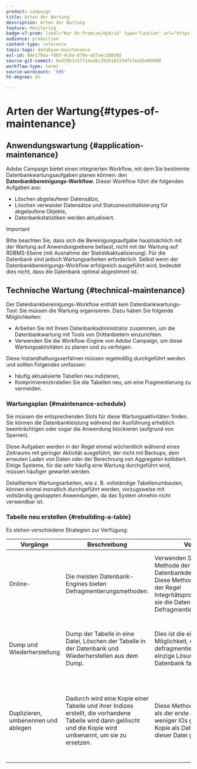```yaml
---
product: campaign
title: Arten der Wartung
description: Arten der Wartung
feature: Monitoring
badge-v7-prem: label="Nur On-Premise/Hybrid" type="Caution" url="https://experienceleague.adobe.com/docs/campaign-classic/using/installing-campaign-classic/architecture-and-hosting-models/hosting-models-lp/hosting-models.html?lang=de" tooltip="Gilt nur für Hybrid- und On-Premise-Bereitstellungen"
audience: production
content-type: reference
topic-tags: database-maintenance
exl-id: 08e179aa-fd83-4c0a-879e-ab7aec168d92
source-git-commit: 0ed70b3c57714ad6c3926181334f57ed3b409d98
workflow-type: tm+mt
source-wordcount: '505'
ht-degree: 4%

---
```


# Arten der Wartung{#types-of-maintenance}



## Anwendungswartung {#application-maintenance}

Adobe Campaign bietet einen integrierten Workflow, mit dem Sie bestimmte Datenbankwartungsaufgaben planen können: den **Datenbankbereinigungs-Workflow**. Dieser Workflow führt die folgenden Aufgaben aus:

* Löschen abgelaufener Datensätze,
* Löschen verwaister Datensätze und Statusneuinitialisierung für abgelaufene Objekte,
* Datenbankstatistiken werden aktualisiert.

>[!IMPORTANT]
>
>Bitte beachten Sie, dass sich die Bereinigungsaufgabe hauptsächlich mit der Wartung auf Anwendungsebene befasst, nicht mit der Wartung auf RDBMS-Ebene (mit Ausnahme der Statistikaktualisierung). Für die Datenbank sind jedoch Wartungsarbeiten erforderlich. Selbst wenn der Datenbankbereinigungs-Workflow erfolgreich ausgeführt wird, bedeutet dies nicht, dass die Datenbank optimal abgestimmt ist.

## Technische Wartung {#technical-maintenance}

Der Datenbankbereinigungs-Workflow enthält kein Datenbankwartungs-Tool: Sie müssen die Wartung organisieren. Dazu haben Sie folgende Möglichkeiten:

* Arbeiten Sie mit Ihrem Datenbankadministrator zusammen, um die Datenbankwartung mit Tools von Drittanbietern einzurichten.
* Verwenden Sie die Workflow-Engine von Adobe Campaign, um diese Wartungsaktivitäten zu planen und zu verfolgen.

Diese Instandhaltungsverfahren müssen regelmäßig durchgeführt werden und sollten Folgendes umfassen:

* häufig aktualisierte Tabellen neu indizieren,
* Komprimieren/erstellen Sie die Tabellen neu, um eine Fragmentierung zu vermeiden.

### Wartungsplan {#maintenance-schedule}

Sie müssen die entsprechenden Slots für diese Wartungsaktivitäten finden. Sie können die Datenbankleistung während der Ausführung erheblich beeinträchtigen oder sogar die Anwendung blockieren (aufgrund von Sperren).

Diese Aufgaben werden in der Regel einmal wöchentlich während eines Zeitraums mit geringer Aktivität ausgeführt, der nicht mit Backups, dem erneuten Laden von Daten oder der Berechnung von Aggregaten kollidiert. Einige Systeme, für die sehr häufig eine Wartung durchgeführt wird, müssen häufiger gewartet werden.

Detailliertere Wartungsarbeiten, wie z. B. vollständige Tabellenumbauten, können einmal monatlich durchgeführt werden, vorzugsweise mit vollständig gestoppten Anwendungen, da das System ohnehin nicht verwendbar ist.

### Tabelle neu erstellen {#rebuilding-a-table}

Es stehen verschiedene Strategien zur Verfügung:

<table> 
 <thead> 
  <tr> 
   <th> Vorgänge </th> 
   <th> Beschreibung </th> 
   <th> Vorteile </th> 
   <th> Nachteile </th> 
  </tr> 
 </thead> 
 <tbody> 
  <tr> 
   <td> Online-<br /> </td> 
   <td> Die meisten Datenbank-Engines bieten Defragmentierungsmethoden.<br /> </td> 
   <td> Verwenden Sie einfach die Methode der Datenbankdefragmentierung. Diese Methoden beheben in der Regel Integritätsprobleme, indem sie die Daten während der Defragmentierung sperren.<br /> </td> 
   <td> Je nach Datenbank können diese Defragmentierungsmethoden als RDBMS-Option (Oracle) bereitgestellt werden und sind nicht immer die effizienteste Methode zum Umgang mit größeren Tabellen.<br /> </td> 
  </tr> 
  <tr> 
   <td> Dump und Wiederherstellung<br /> </td> 
   <td> Dump der Tabelle in eine Datei, Löschen der Tabelle in der Datenbank und Wiederherstellen aus dem Dump.<br /> </td> 
   <td> Dies ist die einfachste Möglichkeit, eine Tabelle zu defragmentieren. Auch die einzige Lösung, wenn die Datenbank fast voll ist.<br /> </td> 
   <td> Da die Tabelle gelöscht und neu erstellt wird, kann die Anwendung auch im schreibgeschützten Modus nicht online gelassen werden (die Tabelle ist während der Wiederherstellungsphase nicht verfügbar).<br /> </td> 
  </tr> 
  <tr> 
   <td> Duplizieren, umbenennen und ablegen<br /> </td> 
   <td> Dadurch wird eine Kopie einer Tabelle und ihrer Indizes erstellt, die vorhandene Tabelle wird dann gelöscht und die Kopie wird umbenannt, um sie zu ersetzen.<br /> </td> 
   <td> Diese Methode ist schneller als der erste Ansatz, da sie weniger IOs generiert (keine Kopie als Datei und aus dieser Datei gelesen).<br /> </td> 
   <td> benötigt doppelt so viel Platz.<br /> Alle aktiven Prozesse, die während des Vorgangs in die Tabelle schreiben, müssen angehalten werden. Lesevorgänge sind jedoch davon nicht betroffen, da die Tabelle im letzten Moment nach dem Umbau ausgetauscht wird. <br /> </td> 
  </tr> 
 </tbody> 
</table>
